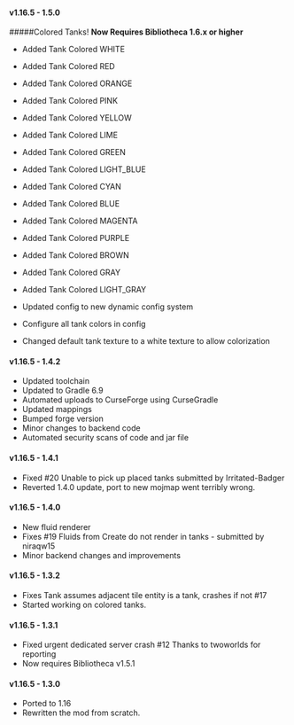 #### **v1.16.5 - 1.5.0**
#####Colored Tanks!
__Now Requires Bibliotheca 1.6.x or higher__
* Added Tank Colored WHITE
* Added Tank Colored RED
* Added Tank Colored ORANGE
* Added Tank Colored PINK
* Added Tank Colored YELLOW
* Added Tank Colored LIME
* Added Tank Colored GREEN
* Added Tank Colored LIGHT_BLUE
* Added Tank Colored CYAN
* Added Tank Colored BLUE
* Added Tank Colored MAGENTA
* Added Tank Colored PURPLE
* Added Tank Colored BROWN
* Added Tank Colored GRAY
* Added Tank Colored LIGHT_GRAY
  
* Updated config to new dynamic config system
* Configure all tank colors in config
* Changed default tank texture to a white texture to allow colorization


#### **v1.16.5 - 1.4.2**
* Updated toolchain
* Updated to Gradle 6.9
* Automated uploads to CurseForge using CurseGradle
* Updated mappings
* Bumped forge version
* Minor changes to backend code
* Automated security scans of code and jar file

#### **v1.16.5 - 1.4.1**
* Fixed #20 Unable to pick up placed tanks submitted by Irritated-Badger
* Reverted 1.4.0 update, port to new mojmap went terribly wrong.

#### **v1.16.5 - 1.4.0**
* New fluid renderer
* Fixes #19 Fluids from Create do not render in tanks - submitted by niraqw15
* Minor backend changes and improvements

#### **v1.16.5 - 1.3.2**
* Fixes Tank assumes adjacent tile entity is a tank, crashes if not #17
* Started working on colored tanks.

#### **v1.16.5 - 1.3.1**
* Fixed urgent dedicated server crash #12 Thanks to twoworlds for reporting
* Now requires Bibliotheca v1.5.1

#### **v1.16.5 - 1.3.0**
* Ported to 1.16
* Rewritten the mod from scratch.